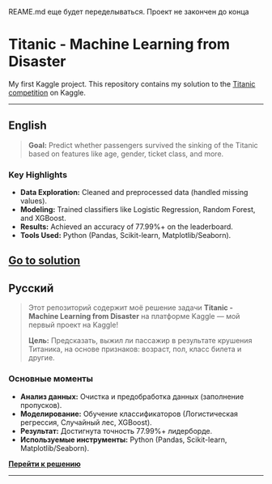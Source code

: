 REAME.md еще будет переделываться. Проект не закончен до конца

# Titanic - Machine Learning from Disaster  
My first Kaggle project. This repository contains my solution to the [Titanic competition](https://www.kaggle.com/c/titanic) on Kaggle.  

---

## English  

> **Goal:** Predict whether passengers survived the sinking of the Titanic based on features like age, gender, ticket class, and more.  

### Key Highlights  
- **Data Exploration:** Cleaned and preprocessed data (handled missing values).  
- **Modeling:** Trained classifiers like Logistic Regression, Random Forest, and XGBoost.  
- **Results:** Achieved an accuracy of 77.99%+ on the leaderboard.  
- **Tools Used:** Python (Pandas, Scikit-learn, Matplotlib/Seaborn).  


<a href="https://github.com/neuezeldaa/TItanic_Kaggle/blob/main/Titanic_Kaggle_Zolotov.ipynb">**Go to solution**</a>
---

## Русский  
> Этот репозиторий содержит моё решение задачи **Titanic - Machine Learning from Disaster** на платформе Kaggle — мой первый проект на Kaggle!   
>  
> **Цель:** Предсказать, выжил ли пассажир в результате крушения Титаника, на основе признаков: возраст, пол, класс билета и другие.  

### Основные моменты  
- **Анализ данных:** Очистка и предобработка данных (заполнение пропусков).  
- **Моделирование:** Обучение классификаторов (Логистическая регрессия, Случайный лес, XGBoost).  
- **Результат:** Достигнута точность 77.99%+ лидерборде.  
- **Используемые инструменты:** Python (Pandas, Scikit-learn, Matplotlib/Seaborn).

<a href="https://github.com/neuezeldaa/TItanic_Kaggle/blob/main/Titanic_Kaggle_Zolotov.ipynb">**Перейти к решению**</a>

---
